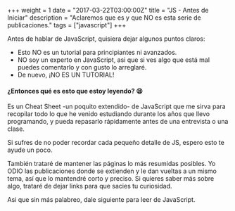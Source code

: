 +++
weight = 1
date = "2017-03-22T03:00:00Z"
title = "JS - Antes de Iniciar"
description = "Aclaremos que es y que NO es esta serie de publicaciones."
tags = ["javascript"]
+++

Antes de hablar de JavaScript, quisiera dejar algunos puntos claros:

* Esto NO es un tutorial para principiantes ni avanzados.
* NO soy un experto en JavaScript, asi que si ves algo que está mal puedes comentarlo y con gusto lo arreglaré.
* De nuevo, ¡NO ES UN TUTORIAL!

#### ¿Entonces qué es esto que estoy leyendo? :tired_face:

Es un Cheat Sheet -un poquito extendido- de JavaScript que me sirva para recopilar todo lo que he venido estudiando durante los años que llevo programando, y pueda repasarlo rápidamente antes de una entrevista o una clase.

Si sufres de no poder recordar cada pequeño detalle de JS, espero esto te ayude un poco.

También trataré de mantener las páginas lo más resumidas posibles. Yo ODIO las publicaciones donde se extienden y le dan vueltas a un mismo tema, así que lo mantendré corto y preciso. Si quieres saber más sobre algo, trataré de dejar links para que sacies tu curiosidad.

Asi que sin más palabreo, dale siguiente para leer de JavaScript.
